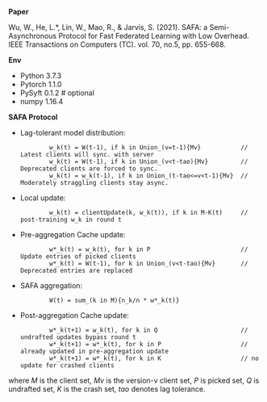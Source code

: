 **Paper**

Wu, W., He, L.*, Lin, W., Mao, R., & Jarvis, S. (2021). SAFA: a Semi-Asynchronous Protocol for Fast Federated Learning with Low Overhead. IEEE Transactions on Computers (TC). vol. 70, no.5, pp. 655-668.

**Env**
- Python 3.7.3
- Pytorch 1.1.0
- PySyft 0.1.2  # optional
- numpy 1.16.4

**SAFA Protocol**

- Lag-tolerant model distribution:  

              w_k(t) = W(t-1), if k in Union_(v=t-1){Mv}           // Latest clients will sync. with server
              w_k(t) = W(t-1), if k in Union_(v<t-tao){Mv}         // Deprecated clients are forced to sync. 
              w_k(t) = w_k(t-1), if k in Union_(t-tao<=v<t-1){Mv}  // Moderately straggling clients stay async.

- Local update: 

              w_k(t) = clientUpdate(k, w_k(t)), if k in M-K(t)     // post-training w_k in round t 

- Pre-aggregation Cache update: 

              w*_k(t) = w_k(t), for k in P                         // Update entries of picked clients
              w*_k(t) = W(t-1), for k in Union_(v<t-tao){Mv}       // Deprecated entries are replaced     
           
- SAFA aggregation: 

              W(t) = sum_(k in M){n_k/n * w*_k(t)}  
- Post-aggregation Cache update:

              w*_k(t+1) = w_k(t), for k in Q                       // undrafted updates bypass round t
              w*_k(t+1) = w*_k(t), for k in P                      // already updated in pre-aggregation update 
              w*_k(t+1) = w*_k(t), for k in K                      // no update for crashed clients
where _M_ is the client set, _Mv_ is the version-v client set, _P_ is picked set, _Q_ is undrafted set, _K_ is the crash set, _tao_ denotes lag tolerance.

